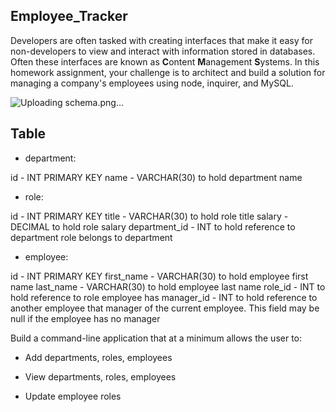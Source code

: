 ## Employee_Tracker

Developers are often tasked with creating interfaces that make it easy for non-developers to view and interact with information stored in databases. Often these interfaces are known as **C**ontent **M**anagement **S**ystems. In this homework assignment, your challenge is to architect and build a solution for managing a company's employees using node, inquirer, and MySQL.

![Uploading schema.png…]()


## Table

* department:

id - INT PRIMARY KEY
name - VARCHAR(30) to hold department name

* role:

id - INT PRIMARY KEY
title - VARCHAR(30) to hold role title
salary - DECIMAL to hold role salary
department_id - INT to hold reference to department role belongs to department

* employee:

id - INT PRIMARY KEY
first_name - VARCHAR(30) to hold employee first name
last_name - VARCHAR(30) to hold employee last name
role_id - INT to hold reference to role employee has
manager_id - INT to hold reference to another employee that manager of the current employee. This field may be null if the employee has no manager

Build a command-line application that at a minimum allows the user to:

  * Add departments, roles, employees

  * View departments, roles, employees

  * Update employee roles
